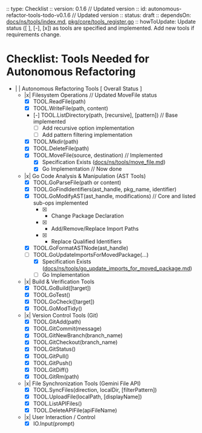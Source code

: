  :: type: Checklist
 :: version: 0.1.6  // Updated version
 :: id: autonomous-refactor-tools-todo-v0.1.6 // Updated version
 :: status: draft
 :: dependsOn: [docs/ns/tools/index.md](../docs/ns/tools/index.md), [pkg/core/tools_register.go](../../pkg/core/tools_register.go)
 :: howToUpdate: Update status ([ ], [-], [x]) as tools are specified and implemented. Add new tools if requirements change.

 # Checklist: Tools Needed for Autonomous Refactoring

 - | | Autonomous Refactoring Tools [ Overall Status ]
   - |x| Filesystem Operations // Updated MoveFile status
     - [x] TOOL.ReadFile(path)
     - [x] TOOL.WriteFile(path, content)
     - [-] TOOL.ListDirectory(path, [recursive], [pattern]) // Base implemented
       - [ ] Add recursive option implementation
       - [ ] Add pattern filtering implementation
     - [x] TOOL.Mkdir(path)
     - [x] TOOL.DeleteFile(path)
     - [x] TOOL.MoveFile(source, destination) // Implemented
       - [x] Specification Exists ([docs/ns/tools/move_file.md](../docs/ns/tools/move_file.md))
       - [x] Go Implementation // Now done
   - |x| Go Code Analysis & Manipulation (AST Tools)
     - [x] TOOL.GoParseFile(path or content)
     - [x] TOOL.GoFindIdentifiers(ast_handle, pkg_name, identifier)
     - [x] TOOL.GoModifyAST(ast_handle, modifications) // Core and listed sub-ops implemented
       - [x] - Change Package Declaration
       - [x] - Add/Remove/Replace Import Paths
       - [x] - Replace Qualified Identifiers
     - [x] TOOL.GoFormatASTNode(ast_handle)
     - [ ] TOOL.GoUpdateImportsForMovedPackage(...)
       - [x] Specification Exists ([docs/ns/tools/go_update_imports_for_moved_package.md](../docs/ns/tools/go_update_imports_for_moved_package.md))
       - [ ] Go Implementation
   - |x| Build & Verification Tools
     - [x] TOOL.GoBuild([target])
     - [x] TOOL.GoTest()
     - [x] TOOL.GoCheck([target])
     - [x] TOOL.GoModTidy()
   - |x| Version Control Tools (Git)
     - [x] TOOL.GitAdd(path)
     - [x] TOOL.GitCommit(message)
     - [x] TOOL.GitNewBranch(branch_name)
     - [x] TOOL.GitCheckout(branch_name)
     - [x] TOOL.GitStatus()
     - [x] TOOL.GitPull()
     - [x] TOOL.GitPush()
     - [x] TOOL.GitDiff()
     - [x] TOOL.GitRm(path)
   - |x| File Synchronization Tools (Gemini File API)
     - [x] TOOL.SyncFiles(direction, localDir, [filterPattern])
     - [x] TOOL.UploadFile(localPath, [displayName])
     - [x] TOOL.ListAPIFiles()
     - [x] TOOL.DeleteAPIFile(apiFileName)
   - |x| User Interaction / Control
     - [x] IO.Input(prompt)